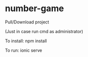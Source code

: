 # number-game

Pull/Download project

(Just in case run cmd as administrator)

To install:
npm install

To run:
ionic serve
